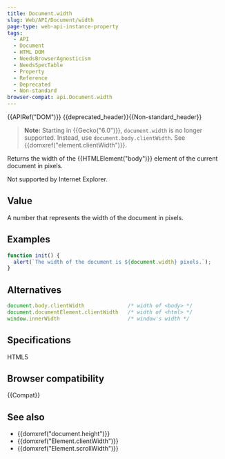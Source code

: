 ```yaml
---
title: Document.width
slug: Web/API/Document/width
page-type: web-api-instance-property
tags:
  - API
  - Document
  - HTML DOM
  - NeedsBrowserAgnosticism
  - NeedsSpecTable
  - Property
  - Reference
  - Deprecated
  - Non-standard
browser-compat: api.Document.width
---
```

{{APIRef("DOM")}} {{deprecated_header}}{{Non-standard_header}}

> **Note:** Starting in {{Gecko("6.0")}}, `document.width` is
> no longer supported. Instead, use `document.body.clientWidth`. See
> {{domxref("element.clientWidth")}}.

Returns the width of the {{HTMLElement("body")}} element of the current document in
pixels.

Not supported by Internet Explorer.

## Value

A number that represents the width of the document in pixels.

## Examples

```js
function init() {
  alert(`The width of the document is ${document.width} pixels.`);
}
```

## Alternatives

```js
document.body.clientWidth              /* width of <body> */
document.documentElement.clientWidth   /* width of <html> */
window.innerWidth                      /* window's width */
```

## Specifications

HTML5

## Browser compatibility

{{Compat}}

## See also

- {{domxref("document.height")}}
- {{domxref("Element.clientWidth")}}
- {{domxref("Element.scrollWidth")}}
